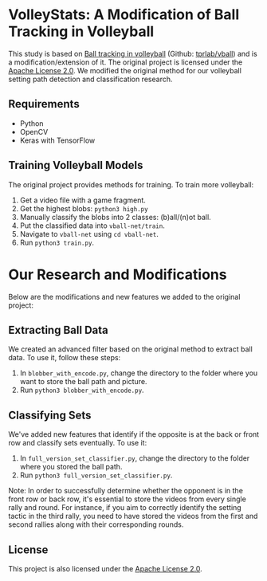 # VolleyStats: A Modification of Ball Tracking in Volleyball

This study is based on [Ball tracking in volleyball](https://towardsdatascience.com/ball-tracking-in-volleyball-with-opencv-and-tensorflow-3d6e857bd2e7) (Github: [tprlab/vball](https://github.com/tprlab/vball)) and is a modification/extension of it. The original project is licensed under the [Apache License 2.0](https://www.apache.org/licenses/LICENSE-2.0).
We modified the original method for our volleyball setting path detection and classification research. 

## Requirements
- Python
- OpenCV 
- Keras with TensorFlow 

## Training Volleyball Models

The original project provides methods for training. To train more volleyball:

1. Get a video file with a game fragment.
2. Get the highest blobs: `python3 high.py`
3. Manually classify the blobs into 2 classes: (b)all/(n)ot ball.
4. Put the classified data into `vball-net/train`.
5. Navigate to `vball-net` using `cd vball-net`.
6. Run `python3 train.py`.

# Our Research and Modifications

Below are the modifications and new features we added to the original project:

## Extracting Ball Data

We created an advanced filter based on the original method to extract ball data. To use it, follow these steps:

1. In `blobber_with_encode.py`, change the directory to the folder where you want to store the ball path and picture.
2. Run `python3 blobber_with_encode.py`.

## Classifying Sets

We've added new features that identify if the opposite is at the back or front row and classify sets eventually. To use it:

1. In `full_version_set_classifier.py`, change the directory to the folder where you stored the ball path.
2. Run `python3 full_version_set_classifier.py`.

Note: In order to successfully determine whether the opponent is in the front row or back row, it's essential to store the videos from every single rally and round. For instance, if you aim to correctly identify the setting tactic in the third rally, you need to have stored the videos from the first and second rallies along with their corresponding rounds. 

## License

This project is also licensed under the [Apache License 2.0](https://www.apache.org/licenses/LICENSE-2.0).
